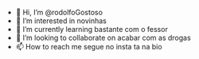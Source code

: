 - 👋 Hi, I’m @rodolfoGostoso
- 👀 I’m interested in novinhas 
- 🌱 I’m currently learning bastante com o fessor
- 💞️ I’m looking to collaborate on acabar com as drogas 
- 📫 How to reach me segue no insta ta na bio

<!---
rodolfoGostoso/rodolfoGostoso is a ✨ special ✨ repository because its `README.md` (this file) appears on your GitHub profile.
You can click the Preview link to take a look at your changes.
--->
